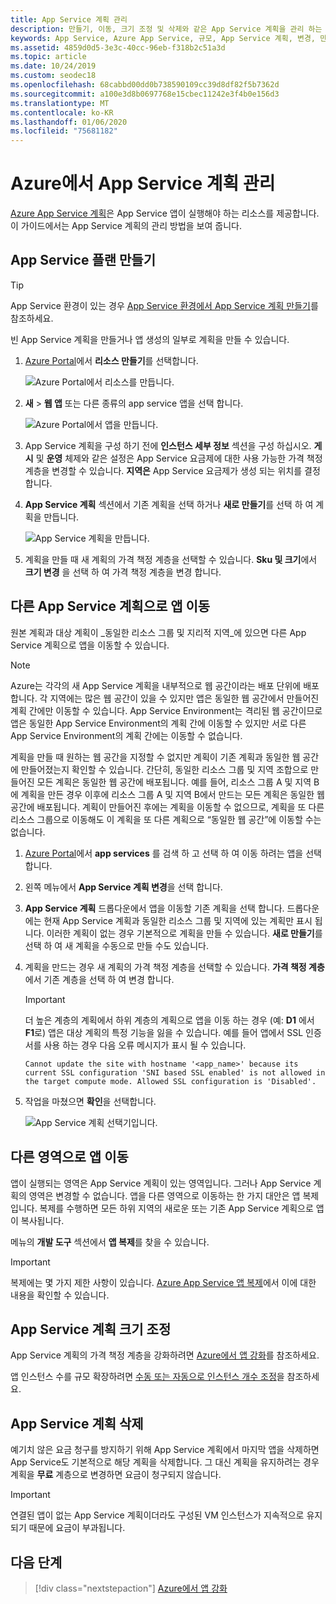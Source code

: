 ```yaml
---
title: App Service 계획 관리
description: 만들기, 이동, 크기 조정 및 삭제와 같은 App Service 계획을 관리 하는 다양 한 작업을 수행 하는 방법을 알아봅니다.
keywords: App Service, Azure App Service, 규모, App Service 계획, 변경, 만들기, 관리, 운영
ms.assetid: 4859d0d5-3e3c-40cc-96eb-f318b2c51a3d
ms.topic: article
ms.date: 10/24/2019
ms.custom: seodec18
ms.openlocfilehash: 68cabbd00dd0b738590109cc39d8df82f5b7362d
ms.sourcegitcommit: a100e3d8b0697768e15cbec11242e3f4b0e156d3
ms.translationtype: MT
ms.contentlocale: ko-KR
ms.lasthandoff: 01/06/2020
ms.locfileid: "75681182"
---
```

# <a name="manage-an-app-service-plan-in-azure"></a>Azure에서 App Service 계획 관리

[Azure App Service 계획](overview-hosting-plans.md)은 App Service 앱이 실행해야 하는 리소스를 제공합니다. 이 가이드에서는 App Service 계획의 관리 방법을 보여 줍니다.

## <a name="create-an-app-service-plan"></a>App Service 플랜 만들기

> [!TIP]
> App Service 환경이 있는 경우 [App Service 환경에서 App Service 계획 만들기](environment/app-service-web-how-to-create-a-web-app-in-an-ase.md#createplan)를 참조하세요.

빈 App Service 계획을 만들거나 앱 생성의 일부로 계획을 만들 수 있습니다.

1. [Azure Portal](https://portal.azure.com)에서 **리소스 만들기**를 선택합니다.

   ![Azure Portal에서 리소스를 만듭니다.][createResource] 

1. **새** > **웹 앱** 또는 다른 종류의 app service 앱을 선택 합니다.

   ![Azure Portal에서 앱을 만듭니다.][createWebApp] 

2. App Service 계획을 구성 하기 전에 **인스턴스 세부 정보** 섹션을 구성 하십시오. **게시** 및 **운영** 체제와 같은 설정은 App Service 요금제에 대한 사용 가능한 가격 책정 계층을 변경할 수 있습니다. **지역은** App Service 요금제가 생성 되는 위치를 결정 합니다. 
   
3. **App Service 계획** 섹션에서 기존 계획을 선택 하거나 **새로 만들기**를 선택 하 여 계획을 만듭니다.

   ![App Service 계획을 만듭니다.][createASP] 

4. 계획을 만들 때 새 계획의 가격 책정 계층을 선택할 수 있습니다. **Sku 및 크기**에서 **크기 변경** 을 선택 하 여 가격 책정 계층을 변경 합니다. 

<a name="move"></a>

## <a name="move-an-app-to-another-app-service-plan"></a>다른 App Service 계획으로 앱 이동

원본 계획과 대상 계획이 _동일한 리소스 그룹 및 지리적 지역_에 있으면 다른 App Service 계획으로 앱을 이동할 수 있습니다.

> [!NOTE]
> Azure는 각각의 새 App Service 계획을 내부적으로 웹 공간이라는 배포 단위에 배포합니다. 각 지역에는 많은 웹 공간이 있을 수 있지만 앱은 동일한 웹 공간에서 만들어진 계획 간에만 이동할 수 있습니다. App Service Environment는 격리된 웹 공간이므로 앱은 동일한 App Service Environment의 계획 간에 이동할 수 있지만 서로 다른 App Service Environment의 계획 간에는 이동할 수 없습니다.
>
> 계획을 만들 때 원하는 웹 공간을 지정할 수 없지만 계획이 기존 계획과 동일한 웹 공간에 만들어졌는지 확인할 수 있습니다. 간단히, 동일한 리소스 그룹 및 지역 조합으로 만들어진 모든 계획은 동일한 웹 공간에 배포됩니다. 예를 들어, 리소스 그룹 A 및 지역 B에 계획을 만든 경우 이후에 리소스 그룹 A 및 지역 B에서 만드는 모든 계획은 동일한 웹 공간에 배포됩니다. 계획이 만들어진 후에는 계획을 이동할 수 없으므로, 계획을 또 다른 리소스 그룹으로 이동해도 이 계획을 또 다른 계획으로 “동일한 웹 공간”에 이동할 수는 없습니다.
> 

1. [Azure Portal](https://portal.azure.com)에서 **app services** 를 검색 하 고 선택 하 여 이동 하려는 앱을 선택 합니다.

2. 왼쪽 메뉴에서 **App Service 계획 변경**을 선택 합니다.

3. **App Service 계획** 드롭다운에서 앱을 이동할 기존 계획을 선택 합니다. 드롭다운에는 현재 App Service 계획과 동일한 리소스 그룹 및 지역에 있는 계획만 표시 됩니다. 이러한 계획이 없는 경우 기본적으로 계획을 만들 수 있습니다. **새로 만들기**를 선택 하 여 새 계획을 수동으로 만들 수도 있습니다.

4. 계획을 만드는 경우 새 계획의 가격 책정 계층을 선택할 수 있습니다. **가격 책정 계층**에서 기존 계층을 선택 하 여 변경 합니다. 
   
   > [!IMPORTANT]
   > 더 높은 계층의 계획에서 하위 계층의 계획으로 앱을 이동 하는 경우 (예: **D1** 에서 **F1**로) 앱은 대상 계획의 특정 기능을 잃을 수 있습니다. 예를 들어 앱에서 SSL 인증서를 사용 하는 경우 다음 오류 메시지가 표시 될 수 있습니다.
   >
   > `Cannot update the site with hostname '<app_name>' because its current SSL configuration 'SNI based SSL enabled' is not allowed in the target compute mode. Allowed SSL configuration is 'Disabled'.`

5. 작업을 마쳤으면 **확인**을 선택합니다.
   
   ![App Service 계획 선택기입니다.][change] 

## <a name="move-an-app-to-a-different-region"></a>다른 영역으로 앱 이동

앱이 실행되는 영역은 App Service 계획이 있는 영역입니다. 그러나 App Service 계획의 영역은 변경할 수 없습니다. 앱을 다른 영역으로 이동하는 한 가지 대안은 앱 복제입니다. 복제를 수행하면 모든 하위 지역의 새로운 또는 기존 App Service 계획으로 앱이 복사됩니다.

메뉴의 **개발 도구** 섹션에서 **앱 복제**를 찾을 수 있습니다.

> [!IMPORTANT]
> 복제에는 몇 가지 제한 사항이 있습니다. [Azure App Service 앱 복제](app-service-web-app-cloning.md)에서 이에 대한 내용을 확인할 수 있습니다.

## <a name="scale-an-app-service-plan"></a>App Service 계획 크기 조정

App Service 계획의 가격 책정 계층을 강화하려면 [Azure에서 앱 강화](manage-scale-up.md)를 참조하세요.

앱 인스턴스 수를 규모 확장하려면 [수동 또는 자동으로 인스턴스 개수 조정](../monitoring-and-diagnostics/insights-how-to-scale.md)을 참조하세요.

<a name="delete"></a>

## <a name="delete-an-app-service-plan"></a>App Service 계획 삭제

예기치 않은 요금 청구를 방지하기 위해 App Service 계획에서 마지막 앱을 삭제하면 App Service도 기본적으로 해당 계획을 삭제합니다. 그 대신 계획을 유지하려는 경우 계획을 **무료** 계층으로 변경하면 요금이 청구되지 않습니다.

> [!IMPORTANT]
> 연결된 앱이 없는 App Service 계획이더라도 구성된 VM 인스턴스가 지속적으로 유지되기 때문에 요금이 부과됩니다.

## <a name="next-steps"></a>다음 단계

> [!div class="nextstepaction"]
> [Azure에서 앱 강화](manage-scale-up.md)

[change]: ./media/azure-web-sites-web-hosting-plans-in-depth-overview/change-appserviceplan.png
[createASP]: ./media/azure-web-sites-web-hosting-plans-in-depth-overview/create-appserviceplan.png
[createWebApp]: ./media/azure-web-sites-web-hosting-plans-in-depth-overview/create-web-app.png
[createResource]: ./media/azure-web-sites-web-hosting-plans-in-depth-overview/create-a-resource.png
